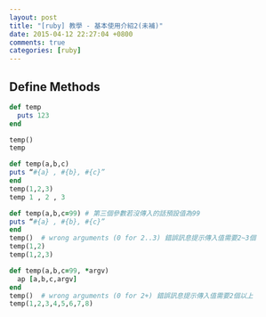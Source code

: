 ```yaml
---
layout: post
title: "[ruby] 教學 - 基本使用介紹2(未補)"
date: 2015-04-12 22:27:04 +0800
comments: true
categories: [ruby]
---
```

## Define Methods
```ruby 基本的method定義
def temp
  puts 123
end

temp() 
temp

def temp(a,b,c)
puts “#{a} , #{b}, #{c}”
end
temp(1,2,3)
temp 1 , 2 , 3

def temp(a,b,c=99) # 第三個參數若沒傳入的話預設值為99
puts “#{a} , #{b}, #{c}”
end
temp()  # wrong arguments (0 for 2..3) 錯誤訊息提示傳入值需要2~3個
temp(1,2)
temp(1,2,3)

def temp(a,b,c=99, *argv)   
  ap [a,b,c,argv]
end
temp()  # wrong arguments (0 for 2+) 錯誤訊息提示傳入值需要2個以上
temp(1,2,3,4,5,6,7,8)
```

```ruby 進階的method定義 (block)

```
